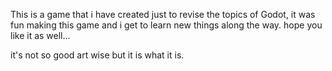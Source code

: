 This is a game that i have created just to revise the topics of Godot, it was fun making this game and i get to learn new things along the way.
hope you like it as well...

it's not so good art wise but it is what it is.
